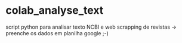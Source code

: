 # colab_analyse_text
script python para analisar texto NCBI e web scrapping de revistas -> preenche os dados em planilha google ;-)
